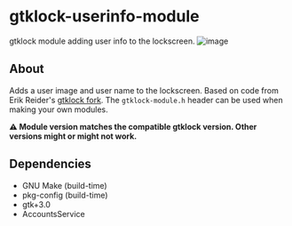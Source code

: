 # gtklock-userinfo-module
gtklock module adding user info to the lockscreen.
![image](https://user-images.githubusercontent.com/21199271/181777122-ce1efc73-27be-48cb-9e17-02d594c85294.png)
## About
Adds a user image and user name to the lockscreen.
Based on code from Erik Reider's [gtklock fork](https://github.com/ErikReider/gtklock/tree/user-picture-name).
The `gtklock-module.h` header can be used when making your own modules.

__⚠️ Module version matches the compatible gtklock version. Other versions might or might not work.__
## Dependencies
- GNU Make (build-time)
- pkg-config (build-time)
- gtk+3.0
- AccountsService
